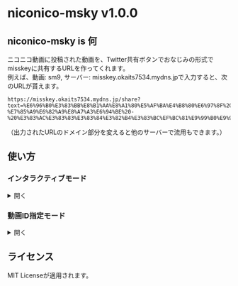 # niconico-msky v1.0.0

## niconico-msky is 何
ニコニコ動画に投稿された動画を、Twitter共有ボタンでおなじみの形式でmisskeyに共有するURLを作ってくれます。  
例えば、動画: sm9, サーバー: misskey.okaits7534.mydns.jpで入力すると、次のURLが貰えます。

```
https://misskey.okaits7534.mydns.jp/share?text=%E6%96%B0%E3%83%BB%E8%B1%AA%E8%A1%80%E5%AF%BA%E4%B8%80%E6%97%8F%20-%E7%85%A9%E6%82%A9%E8%A7%A3%E6%94%BE%20-%20%E3%83%AC%E3%83%83%E3%83%84%E3%82%B4%E3%83%BC%EF%BC%81%E9%99%B0%E9%99%BD%E5%B8%AB%0Ahttps%3A//www.nicovideo.jp/watch/sm9%3Fref%3Dmisskey%0A%0A%23sm9%0A%23%E3%83%8B%E3%82%B3%E3%83%8B%E3%82%B3%E5%8B%95%E7%94%BB
```
（出力されたURLのドメイン部分を変えると他のサーバーで流用もできます。）
## 使い方

### インタラクティブモード
<details><summary>開く</summary>

1. Python3を使える環境をセットアップ
2. `python3 main.py -i`
3. **初回のみ** `Misskey server> `となったら、サーバーのURLを入れます
4. `videoid> `と聞かれたら、共有したい動画のIDを入れます
5. こんな感じに確認メッセージが出てくるので、Yを押します （例としてsm9を挙げます）
   ```
   videoid> sm9
   Video informations:
   	Title		: 新・豪血寺一族 -煩悩解放 - レッツゴー！陰陽師
   	URL		: https://www.nicovideo.jp/watch/sm9
   	Contributer	: 中の (4)
   Is it OK? (Y/n)> y
   ```
6. 結果の共有URLが出力されます
7. `Do you want to open it with your default browser? (Y/n)> `にYで答えると、自動的にブラウザでURLを開いてくれます
8. 他に共有したい動画があれば4に戻り、なければ`videoid> `に`exit`と答えることで終了します。
</details>

### 動画ID指定モード
<details><summary>開く</summary>

1. Python3を使える環境をセットアップ
2. `python3 main.py -v 動画ID`
3. **初回のみ** `Misskey server> `と聞かれたら、サーバーのURLを入れます
4. こんな感じに確認メッセージが出てくるので、Yを押します （例としてsm9を挙げます）
   ```
   videoid> sm9
   Video informations:
   	Title		: 新・豪血寺一族 -煩悩解放 - レッツゴー！陰陽師
   	URL		: https://www.nicovideo.jp/watch/sm9
   	Contributer	: 中の (4)
   Is it OK? (Y/n)> y
   ```
5. 結果の共有URLが出力されます
6. `Do you want to open it with your default browser? (Y/n) `にYで答えると、自動的にブラウザでURLを開いてくれます
</details>

## ライセンス
MIT Licenseが適用されます。